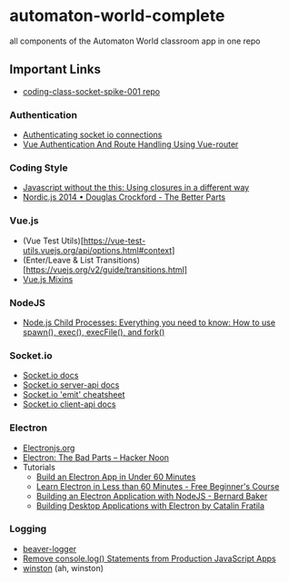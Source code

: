 # automaton-world-complete
all components of the Automaton World classroom app in one repo




## Important Links

- [coding-class-socket-spike-001 repo](https://github.com/jpgringo/coding-class-socket-spike-001/projects/1)

### Authentication
- [Authenticating socket io connections](https://stackoverflow.com/questions/36788831/authenticating-socket-io-connections)
- [Vue Authentication And Route Handling Using Vue-router](https://scotch.io/tutorials/vue-authentication-and-route-handling-using-vue-router)

### Coding Style
- [Javascript without the this: Using closures in a different way](http://radar.oreilly.com/2014/03/javascript-without-the-this.html)
- [Nordic.js 2014 • Douglas Crockford - The Better Parts](https://www.youtube.com/watch?v=PSGEjv3Tqo0&t=6m)

### Vue.js
- (Vue Test Utils)[https://vue-test-utils.vuejs.org/api/options.html#context]
- (Enter/Leave & List Transitions)[https://vuejs.org/v2/guide/transitions.html]
- [Vue.js Mixins](https://vuejs.org/v2/guide/mixins.html)

### NodeJS
- [Node.js Child Processes: Everything you need to know: How to use spawn(), exec(), execFile(), and fork()](https://medium.freecodecamp.org/node-js-child-processes-everything-you-need-to-know-e69498fe970a)

### Socket.io
- [Socket.io docs](https://socket.io/docs/#Restricting-yourself-to-a-namespace)
- [Socket.io server-api docs](https://socket.io/docs/server-api)
- [Socket.io 'emit' cheatsheet](https://socket.io/docs/emit-cheatsheet/)
- [Socket.io client-api docs](https://socket.io/docs/client-api)

### Electron
- [Electronjs.org](https://electronjs.org/)
- [Electron: The Bad Parts – Hacker Noon](https://hackernoon.com/electron-the-bad-parts-2b710c491547)
- Tutorials
  - [Build an Electron App in Under 60 Minutes](https://www.youtube.com/watch?v=kN1Czs0m1SU)
  - [Learn Electron in Less than 60 Minutes - Free Beginner's Course](https://www.youtube.com/watch?v=2RxHQoiDctI)
  - [Building an Electron Application with NodeJS - Bernard Baker](https://www.youtube.com/watch?v=QQri69gZv6w)
  - [Building Desktop Applications with Electron by Catalin Fratila](https://www.youtube.com/watch?v=l2fu8OhZ9hg)
  
### Logging
- [beaver-logger](https://github.com/krakenjs/beaver-logger)
- [Remove console.log() Statements from Production JavaScript Apps](https://blog.benestudio.co/remove-console-log-statements-from-production-javascript-apps-7376adc89c7a)
- [winston](https://github.com/winstonjs/winston) (ah, winston)
